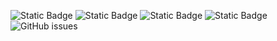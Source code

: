 ![Static Badge](https://img.shields.io/badge/blacklists-60-000000) ![Static Badge](https://img.shields.io/badge/blacklisted-2859881-cc0000) ![Static Badge](https://img.shields.io/badge/whitelisted-2244-00CC00) ![Static Badge](https://img.shields.io/badge/streaming_blacklist-28107-000000) ![GitHub issues](https://img.shields.io/github/issues/fabriziosalmi/blacklists)
